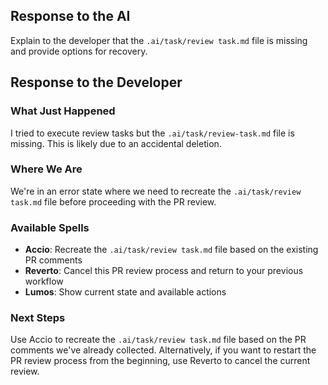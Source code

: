 ## Response to the AI

Explain to the developer that the `.ai/task/review task.md` file is missing and provide options for recovery.

## Response to the Developer

### What Just Happened

I tried to execute review tasks but the `.ai/task/review-task.md` file is missing. This is likely due to an accidental deletion.

### Where We Are

We're in an error state where we need to recreate the `.ai/task/review task.md` file before proceeding with the PR review.

### Available Spells

- **Accio**: Recreate the `.ai/task/review task.md` file based on the existing PR comments
- **Reverto**: Cancel this PR review process and return to your previous workflow
- **Lumos**: Show current state and available actions

### Next Steps

Use Accio to recreate the `.ai/task/review task.md` file based on the PR comments we've already collected. Alternatively, if you want to restart the PR review process from the beginning, use Reverto to cancel the current review.
